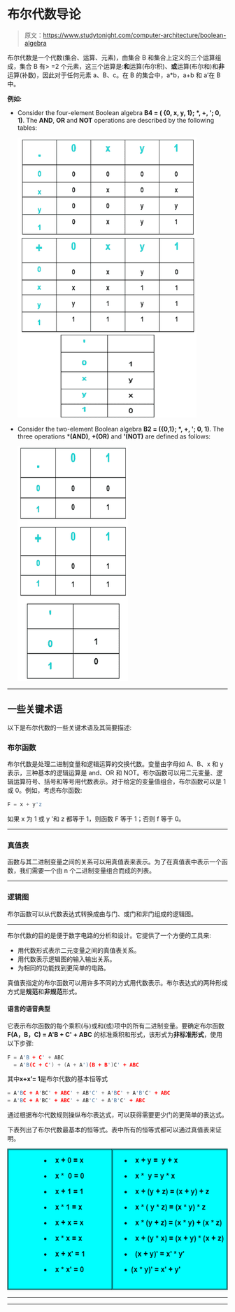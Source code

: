 # 布尔代数导论

> 原文：<https://www.studytonight.com/computer-architecture/boolean-algebra>

布尔代数是一个代数(集合、运算、元素)，由集合 B 和集合上定义的三个运算组成，集合 B 有> =2 个元素，这三个运算是:**和**运算(布尔积)、**或**运算(布尔和)和**非**运算(补数)，因此对于任何元素 a、B、c。在 B 的集合中，a*b，a+b 和 a’在 B 中。

**例如:**

*   Consider the four-element Boolean algebra **B4 = ( {0, x, y, 1}; *, +, '; 0, 1)**. The **AND**, **OR** and **NOT** operations are described by the following tables:

    ![Boolean Algebra](img/83f6ffe3eee6ebc820d76b17d0612fed.png)

*   Consider the two-element Boolean algebra **B2 = ({0,1}; *, +, '; 0, 1)**. The three operations ***(AND)**, **+(OR)** and **'(NOT)** are defined as follows:

    ![Boolean Algebra](img/4443da863371e23ded1fb691a5edb349.png)

* * *

## 一些关键术语

以下是布尔代数的一些关键术语及其简要描述:

### 布尔函数

布尔代数是处理二进制变量和逻辑运算的交换代数。变量由字母如 A、B、x 和 y 表示，三种基本的逻辑运算是 and、OR 和 NOT。布尔函数可以用二元变量、逻辑运算符号、括号和等号用代数表示。对于给定的变量值组合，布尔函数可以是 1 或 0。例如，考虑布尔函数:

```c
F = x + y'z
```

如果 x 为 1 或 y '和 z 都等于 1，则函数 F 等于 1；否则 f 等于 0。

* * *

### 真值表

函数与其二进制变量之间的关系可以用真值表来表示。为了在真值表中表示一个函数，我们需要一个由 n 个二进制变量组合而成的列表。

* * *

### 逻辑图

布尔函数可以从代数表达式转换成由与门、或门和非门组成的逻辑图。

* * *

布尔代数的目的是便于数字电路的分析和设计。它提供了一个方便的工具来:

*   用代数形式表示二元变量之间的真值表关系。
*   用代数表示逻辑图的输入输出关系。
*   为相同的功能找到更简单的电路。

真值表指定的布尔函数可以用许多不同的方式用代数表示。布尔表达式的两种形成方式是**规范**和**非规范**形式。

#### 语言的语音典型

它表示布尔函数的每个乘积(与)或和(或)项中的所有二进制变量。要确定布尔函数 **F(A，B，C) = A'B + C' + ABC** 的标准乘积和形式，该形式为**非标准形式**，使用以下步骤:

```c
F = A'B + C' + ABC
  = A'B(C + C') + (A + A')(B + B')C' + ABC
```

其中**x+x’= 1**是布尔代数的基本恒等式

```c
= A'BC + A'BC' + ABC' + AB'C' + A'BC' + A'B'C' + ABC
= A'BC + A'BC' + ABC' + AB'C' + A'B'C' + ABC
```

通过根据布尔代数规则操纵布尔表达式，可以获得需要更少门的更简单的表达式。

下表列出了布尔代数最基本的恒等式。表中所有的恒等式都可以通过真值表来证明。

![Boolean Algebra](img/e7aade84bbd1a39e15b75696661cb735.png)

* * *

* * *
